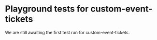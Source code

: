 # Playground tests for custom-event-tickets
We are still awaiting the first test run for custom-event-tickets.
